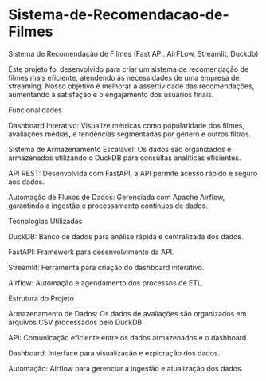 # Sistema-de-Recomendacao-de-Filmes
Sistema de Recomendação de Filmes (Fast API, AirFLow, Streamlit, Duckdb)



Este projeto foi desenvolvido para criar um sistema de recomendação de filmes mais eficiente, atendendo às necessidades de uma empresa de streaming. Nosso objetivo é melhorar a assertividade das recomendações, aumentando a satisfação e o engajamento dos usuários finais.

Funcionalidades

Dashboard Interativo: Visualize métricas como popularidade dos filmes, avaliações médias, e tendências segmentadas por gênero e outros filtros.

Sistema de Armazenamento Escalável: Os dados são organizados e armazenados utilizando o DuckDB para consultas analíticas eficientes.

API REST: Desenvolvida com FastAPI, a API permite acesso rápido e seguro aos dados.

Automação de Fluxos de Dados: Gerenciada com Apache Airflow, garantindo a ingestão e processamento contínuos de dados.

Tecnologias Utilizadas

DuckDB: Banco de dados para análise rápida e centralizada dos dados.

FastAPI: Framework para desenvolvimento da API.

Streamlit: Ferramenta para criação do dashboard interativo.

Airflow: Automação e agendamento dos processos de ETL.

Estrutura do Projeto

Armazenamento de Dados: Os dados de avaliações são organizados em arquivos CSV processados pelo DuckDB.

API: Comunicação eficiente entre os dados armazenados e o dashboard.

Dashboard: Interface para visualização e exploração dos dados.

Automação: Airflow para gerenciar a ingestão e atualização dos dados.
